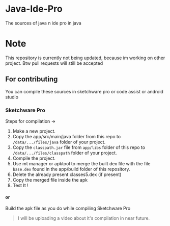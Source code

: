 # Java-Ide-Pro
The sources of java n ide pro in java
# Note
This repository is currently not being updated, because im working on other project.
Btw pull requests will still be accepted
## For contributing

You can compile these sources in sketchware pro or code assist or android studio
### Sketchware Pro

Steps for compilation ->

1. Make a new project.
2. Copy the app/src/main/java folder from this repo to `/data/.../files/java` folder of your project.
3. Copy the `classpath.jar` file from `app/libs` folder of this repo to `/data/.../files/classpath` folder of your project.
4. Compile the project.
5. Use mt manager or apktool to merge the built dex file with the file `base.dex` found in the app/build folder of this repository.
6. Delete the already present classes5.dex (if present)
7. Copy the merged file inside the apk
8. Test It !

#### or

Build the apk file as you do while compiling Sketchware Pro

> I will be uploading a video about it's compilation in near future.
